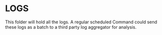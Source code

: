 LOGS
====

This folder will hold all the logs. A regular scheduled Command could send these logs as a batch to a third party log aggregator for analysis.